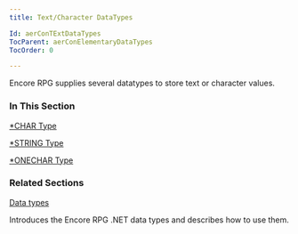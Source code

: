 ```yaml
---
title: Text/Character DataTypes

Id: aerConTExtDataTypes
TocParent: aerConElementaryDataTypes
TocOrder: 0

---
```


Encore RPG supplies several datatypes to store text or character values.

### In This Section

[*CHAR Type ](ecrConCharacterDataType.html)

[*STRING Type](ecrConStrings.html)

[*ONECHAR Type](ecrConOneChar.html)


### Related Sections

[Data types](ecrConDataTypes.html)

Introduces the Encore RPG .NET data types and describes how to use them.


